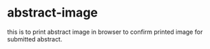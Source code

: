 # abstract-image
this is to print abstract image in browser to confirm printed image for submitted abstract.

